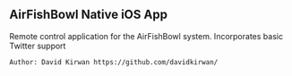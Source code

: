 ## AirFishBowl Native iOS App
Remote control application for the AirFishBowl system. Incorporates basic Twitter support

    Author: David Kirwan https://github.com/davidkirwan/